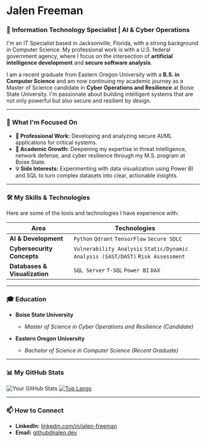 # Jalen Freeman

### 👋 Information Technology Specialist | AI & Cyber Operations

I'm an IT Specialist based in Jacksonville, Florida, with a strong background in Computer Science. My professional work is with a U.S. federal government agency, where I focus on the intersection of **artificial intelligence development** and **secure software analysis**.

I am a recent graduate from Eastern Oregon University with a **B.S. in Computer Science** and am now continuing my academic journey as a Master of Science candidate in **Cyber Operations and Resilience** at Boise State University. I'm passionate about building intelligent systems that are not only powerful but also secure and resilient by design.

---

### 🎯 What I'm Focused On

- **🔭 Professional Work:** Developing and analyzing secure AI/ML applications for critical systems.
- **🌱 Academic Growth:** Deepening my expertise in threat intelligence, network defense, and cyber resilience through my M.S. program at Boise State.
- **💡 Side Interests:** Experimenting with data visualization using Power BI and SQL to turn complex datasets into clear, actionable insights.

---

### 🛠️ My Skills & Technologies

Here are some of the tools and technologies I have experience with:

| Area | Technologies |
|---|---|
| **AI & Development** | `Python` `Qdrant` `TensorFlow` `Secure SDLC` |
| **Cybersecurity Concepts** | `Vulnerability Analysis` `Static/Dynamic Analysis (SAST/DAST)` `Risk Assessment` |
| **Databases & Visualization** | `SQL Server` `T-SQL` `Power BI` `DAX` |
---

### 🎓 Education

- **Boise State University**
  - *Master of Science in Cyber Operations and Resilience (Candidate)*

- **Eastern Oregon University**
  - *Bachelor of Science in Computer Science (Recent Graduate)*

---

### 📊 My GitHub Stats

![Your GitHub Stats](https://github-readme-stats.vercel.app/api?username=ja1enfreeman&show_icons=true&theme=cobalt&hide_border=true&count_private=true)
[![Top Langs](https://github-readme-stats.vercel.app/api/top-langs/?username=ja1enfreeman&layout=compact&theme=cobalt&hide_border=true)](https://github.com/anuraghazra/github-readme-stats)

---

### 📫 How to Connect

- **LinkedIn:** [linkedin.com/in/jalen-freeman](https://linkedin.com/in/jalen-freeman)
- **Email:** [github@jalen.dev](mailto:github@jalen.dev)
